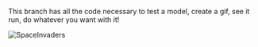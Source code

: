 This branch has all the code necessary to test a model, create a gif, see it run, do whatever you want with it!

![SpaceInvaders](https://user-images.githubusercontent.com/53868567/176224864-06fe3da0-3412-4f3e-aab0-562aed1d3d87.gif)


